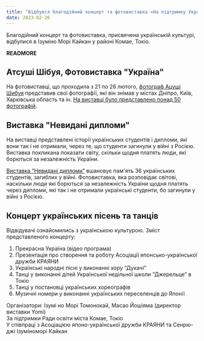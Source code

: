 ```yaml
---
title: "Відбувся благодійний концерт та фотовиставка «На підтримку України»."
date: 2023-02-26
---
```


Благодійний концерт та фотовиставка, присвячена українській культурі, відбулися в Ізуміно Морі Кайкан у районі Комае, Токіо.

__READMORE__

## Атсуші Шібуя, Фотовиставка "Україна"

На фотовиставці, що проходила з 21 по 26 лютого, <a href="https://twitter.com/shibuyaatsushi" target=_blank>фотограф Ацуші Шибуя</a> представив свої фотографії, які він знімав у містах Дніпро, Київ, Харківська область та ін.
     <a href="https://www3.nhk.or.jp/shutoken-news/20230221/1000089986.html" target=_blank>На виставці було представлено понад 50 фотографій</a>.

## Виставка "Невидані дипломи"

На виставці представлені історії українських студентів і дипломи, які вони так і не отримали, через те, що студенти загинули у війні з Росією. Виставка покликана показати світу, скільки щодня платять люди, які борються за незалежність України.

<a href="https://www.unissueddiplomas.org/jp" target=_blank>Виставка “Невидані дипломи”</a> вшановує пам'ять 36 українських студентів, загиблих у війні. Фотовиставка, яка розповідає світові, наскільки люди які борються за незалежність України щодня платять через дипломи, які так і не отримали українські студенти, бо загинули у війні з Росією.

## Концерт українських пісень та танців

Відвідувачі ознайомились з українською культурою. Зміст представленого концерту:

1. Прекрасна Україна (відео програма)
2. Презентація про створення та роботу Асоціації японсько-української дружби КРАЯНИ
3. Українські народні пісні у виконанні хору “Дукачі”
4. Танці у виконанні дітей <a hrefe="/en/school.html">Української недільної школи “Джерельце”</a> в Токіо
5. Танці у постановці українських хореографів
6. Музичні номери у виконанні українських переселенців до Японії

Організатори: Ізумі но Морі Томонокай, Масао Йошіяма (директор виставки Yomi) <br />
За підтримки Ради освіти міста Комае, Токіо <br />
У співпраці з Асоціацією японо-української дружби КРАЯНИ та Сенрю-джі Ізуміноморі Кайкан
